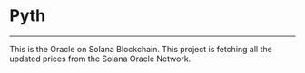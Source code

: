 # Pyth

---

This is the Oracle on Solana Blockchain. This project is fetching all the updated prices from the Solana Oracle Network.
